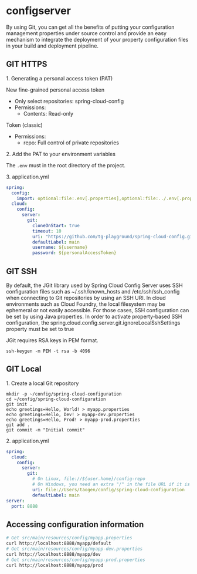 # configserver

By using Git, you can get all the benefits of putting your configuration management properties under source control and
provide an easy mechanism to integrate the deployment of your property configuration files in your build and deployment
pipeline.

## GIT HTTPS

1\. Generating a personal access token (PAT)

New fine-grained personal access token

- Only select repositories: spring-cloud-config
- Permissions:
    - Contents: Read-only

Token (classic)

- Permissions:
    - repo: Full control of private repositories

2\. Add the PAT to your environment variables

The `.env` must in the root directory of the project.

3\. application.yml

```yaml
spring:
  config:
    import: optional:file:.env[.properties],optional:file:../.env[.properties]
  cloud:
    config:
      server:
        git:
          cloneOnStart: true
          timeout: 10
          uri: "https://github.com/tg-playground/spring-cloud-config.git"
          defaultLabel: main
          username: ${username}
          password: ${personalAccessToken}
```

## GIT SSH

By default, the JGit library used by Spring Cloud Config Server uses SSH configuration files such as ~/.ssh/known_hosts
and /etc/ssh/ssh_config when connecting to Git repositories by using an SSH URI. In cloud environments such as Cloud
Foundry, the local filesystem may be ephemeral or not easily accessible. For those cases, SSH configuration can be set
by using Java properties. In order to activate property-based SSH configuration, the
spring.cloud.config.server.git.ignoreLocalSshSettings property must be set to true

JGit requires RSA keys in PEM format.

```shell
ssh-keygen -m PEM -t rsa -b 4096
```

## GIT Local

1\. Create a local Git repository

```shell
mkdir -p ~/config/spring-cloud-configuration
cd ~/config/spring-cloud-configuration
git init .
echo greetings=Hello, World! > myapp.properties
echo greetings=Hello, Dev! > myapp-dev.properties
echo greetings=Hello, Prod! > myapp-prod.properties
git add .
git commit -m "Initial commit"
```

2\. application.yml

```yaml
spring:
  cloud:
    config:
      server:
        git:
          # On Linux, file://${user.home}/config-repo
          # On Windows, you need an extra "/" in the file URL if it is absolute with a drive prefix (for example,file:///${user.home}/config-repo, file:///D:/config/config-repo).
          uri: file://Users/taogen/config/spring-cloud-configuration
          defaultLabel: main
server:
  port: 8888
```

## Accessing configuration information

```sh
# Get src/main/resources/config/myapp.properties
curl http://localhost:8888/myapp/default
# Get src/main/resources/config/myapp-dev.properties
curl http://localhost:8888/myapp/dev
# Get src/main/resources/config/myapp-prod.properties
curl http://localhost:8888/myapp/prod
```
